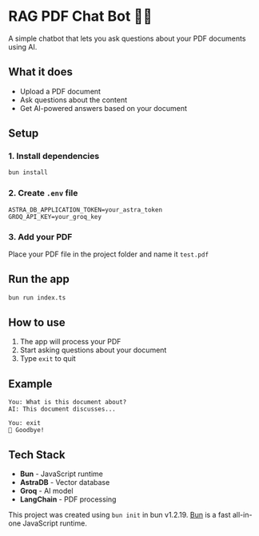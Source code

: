 # RAG PDF Chat Bot 🤖📄

A simple chatbot that lets you ask questions about your PDF documents using AI.

## What it does

- Upload a PDF document
- Ask questions about the content
- Get AI-powered answers based on your document

## Setup

### 1. Install dependencies
```bash
bun install
```

### 2. Create `.env` file
```env
ASTRA_DB_APPLICATION_TOKEN=your_astra_token
GROQ_API_KEY=your_groq_key
```

### 3. Add your PDF
Place your PDF file in the project folder and name it `test.pdf`

## Run the app

```bash
bun run index.ts
```

## How to use

1. The app will process your PDF
2. Start asking questions about your document
3. Type `exit` to quit

## Example

```
You: What is this document about?
AI: This document discusses...

You: exit
👋 Goodbye!
```

## Tech Stack

- **Bun** - JavaScript runtime
- **AstraDB** - Vector database 
- **Groq** - AI model
- **LangChain** - PDF processing

This project was created using `bun init` in bun v1.2.19. [Bun](https://bun.com) is a fast all-in-one JavaScript runtime.